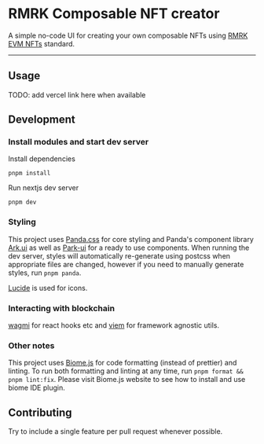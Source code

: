 # RMRK Composable NFT creator

A simple no-code UI for creating your own composable NFTs using [RMRK EVM NFTs](https://https://evm.rmrk.app) standard.

---


## Usage
TODO: add vercel link here when available


## Development

### Install modules and start dev server

Install dependencies

`pnpm install` 

Run nextjs dev server

`pnpm dev`

### Styling
This project uses [Panda.css](https://panda-css.com) for core styling and Panda's component library [Ark.ui](https://ark-ui.com) as well as [Park-ui](https://park-ui.com/) for a ready to use components. When running the dev server, styles will automatically re-generate using postcss when appropriate files are changed, however if you need to manually generate styles, run `pnpm panda`.

[Lucide](https://lucide.dev/) is used for icons.

### Interacting with blockchain
[wagmi](https://wagmi.sh/) for react hooks etc and [viem](https://viem.sh/) for framework agnostic utils.

### Other notes
This project uses [Biome.js](https://biomejs.dev) for code formatting (instead of prettier) and linting. To run both formatting and linting at any time, run `pnpm format && pnpm lint:fix`. Please visit Biome.js website to see how to install and use biome IDE plugin.


## Contributing

Try to include a single feature per pull request whenever possible.

